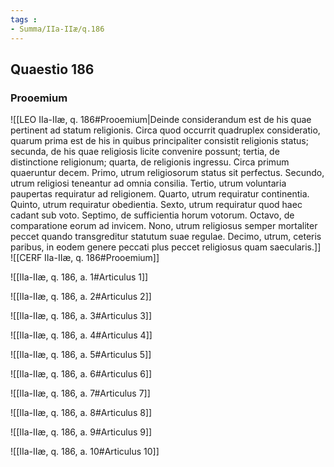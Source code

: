 ```yaml
---
tags : 
- Summa/IIa-IIæ/q.186
---
```


## Quaestio 186

### Prooemium

![[LEO IIa-IIæ, q. 186#Prooemium|Deinde considerandum est de his quae pertinent ad statum religionis. Circa quod occurrit quadruplex consideratio, quarum prima est de his in quibus principaliter consistit religionis status; secunda, de his quae religiosis licite convenire possunt; tertia, de distinctione religionum; quarta, de religionis ingressu. Circa primum quaeruntur decem. Primo, utrum religiosorum status sit perfectus. Secundo, utrum religiosi teneantur ad omnia consilia. Tertio, utrum voluntaria paupertas requiratur ad religionem. Quarto, utrum requiratur continentia. Quinto, utrum requiratur obedientia. Sexto, utrum requiratur quod haec cadant sub voto. Septimo, de sufficientia horum votorum. Octavo, de comparatione eorum ad invicem. Nono, utrum religiosus semper mortaliter peccet quando transgreditur statutum suae regulae. Decimo, utrum, ceteris paribus, in eodem genere peccati plus peccet religiosus quam saecularis.]]
![[CERF IIa-IIæ, q. 186#Prooemium]]

![[IIa-IIæ, q. 186, a. 1#Articulus 1]]

![[IIa-IIæ, q. 186, a. 2#Articulus 2]]

![[IIa-IIæ, q. 186, a. 3#Articulus 3]]

![[IIa-IIæ, q. 186, a. 4#Articulus 4]]

![[IIa-IIæ, q. 186, a. 5#Articulus 5]]

![[IIa-IIæ, q. 186, a. 6#Articulus 6]]

![[IIa-IIæ, q. 186, a. 7#Articulus 7]]

![[IIa-IIæ, q. 186, a. 8#Articulus 8]]

![[IIa-IIæ, q. 186, a. 9#Articulus 9]]

![[IIa-IIæ, q. 186, a. 10#Articulus 10]]

